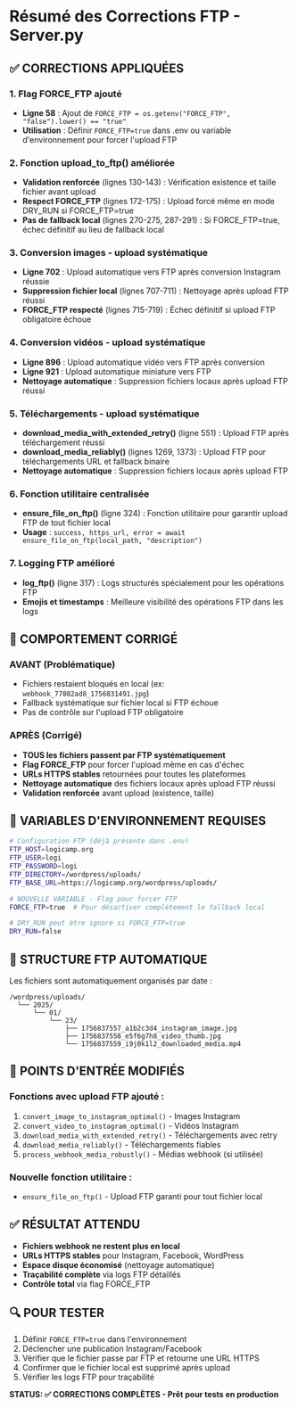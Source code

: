 # Résumé des Corrections FTP - Server.py

## ✅ CORRECTIONS APPLIQUÉES

### 1. **Flag FORCE_FTP ajouté**
- **Ligne 58** : Ajout de `FORCE_FTP = os.getenv("FORCE_FTP", "false").lower() == "true"`
- **Utilisation** : Définir `FORCE_FTP=true` dans .env ou variable d'environnement pour forcer l'upload FTP

### 2. **Fonction upload_to_ftp() améliorée**
- **Validation renforcée** (lignes 130-143) : Vérification existence et taille fichier avant upload
- **Respect FORCE_FTP** (lignes 172-175) : Upload forcé même en mode DRY_RUN si FORCE_FTP=true
- **Pas de fallback local** (lignes 270-275, 287-291) : Si FORCE_FTP=true, échec définitif au lieu de fallback local

### 3. **Conversion images - upload systématique**
- **Ligne 702** : Upload automatique vers FTP après conversion Instagram réussie
- **Suppression fichier local** (lignes 707-711) : Nettoyage après upload FTP réussi
- **FORCE_FTP respecté** (lignes 715-719) : Échec définitif si upload FTP obligatoire échoue

### 4. **Conversion vidéos - upload systématique**
- **Ligne 896** : Upload automatique vidéo vers FTP après conversion
- **Ligne 921** : Upload automatique miniature vers FTP
- **Nettoyage automatique** : Suppression fichiers locaux après upload FTP réussi

### 5. **Téléchargements - upload systématique**
- **download_media_with_extended_retry()** (ligne 551) : Upload FTP après téléchargement réussi
- **download_media_reliably()** (lignes 1269, 1373) : Upload FTP pour téléchargements URL et fallback binaire
- **Nettoyage automatique** : Suppression fichiers locaux après upload FTP

### 6. **Fonction utilitaire centralisée**
- **ensure_file_on_ftp()** (ligne 324) : Fonction utilitaire pour garantir upload FTP de tout fichier local
- **Usage** : `success, https_url, error = await ensure_file_on_ftp(local_path, "description")`

### 7. **Logging FTP amélioré**
- **log_ftp()** (ligne 317) : Logs structurés spécialement pour les opérations FTP
- **Emojis et timestamps** : Meilleure visibilité des opérations FTP dans les logs

## 🎯 COMPORTEMENT CORRIGÉ

### AVANT (Problématique)
- Fichiers restaient bloqués en local (ex: `webhook_77802ad8_1756831491.jpg`)
- Fallback systématique sur fichier local si FTP échoue
- Pas de contrôle sur l'upload FTP obligatoire

### APRÈS (Corrigé)
- **TOUS les fichiers passent par FTP systématiquement**
- **Flag FORCE_FTP** pour forcer l'upload même en cas d'échec
- **URLs HTTPS stables** retournées pour toutes les plateformes
- **Nettoyage automatique** des fichiers locaux après upload FTP réussi
- **Validation renforcée** avant upload (existence, taille)

## 🔧 VARIABLES D'ENVIRONNEMENT REQUISES

```bash
# Configuration FTP (déjà présente dans .env)
FTP_HOST=logicamp.org
FTP_USER=logi
FTP_PASSWORD=logi
FTP_DIRECTORY=/wordpress/uploads/
FTP_BASE_URL=https://logicamp.org/wordpress/uploads/

# NOUVELLE VARIABLE - Flag pour forcer FTP
FORCE_FTP=true  # Pour désactiver complètement le fallback local

# DRY_RUN peut être ignoré si FORCE_FTP=true
DRY_RUN=false
```

## 📂 STRUCTURE FTP AUTOMATIQUE

Les fichiers sont automatiquement organisés par date :
```
/wordpress/uploads/
  └── 2025/
      └── 01/
          └── 23/
              ├── 1756837557_a1b2c3d4_instagram_image.jpg
              ├── 1756837558_e5f6g7h8_video_thumb.jpg
              └── 1756837559_i9j0k1l2_downloaded_media.mp4
```

## 🚀 POINTS D'ENTRÉE MODIFIÉS

### Fonctions avec upload FTP ajouté :
1. `convert_image_to_instagram_optimal()` - Images Instagram
2. `convert_video_to_instagram_optimal()` - Vidéos Instagram  
3. `download_media_with_extended_retry()` - Téléchargements avec retry
4. `download_media_reliably()` - Téléchargements fiables
5. `process_webhook_media_robustly()` - Médias webhook (si utilisée)

### Nouvelle fonction utilitaire :
- `ensure_file_on_ftp()` - Upload FTP garanti pour tout fichier local

## ✅ RÉSULTAT ATTENDU

- **Fichiers webhook ne restent plus en local**
- **URLs HTTPS stables** pour Instagram, Facebook, WordPress
- **Espace disque économisé** (nettoyage automatique)
- **Traçabilité complète** via logs FTP détaillés
- **Contrôle total** via flag FORCE_FTP

## 🔍 POUR TESTER

1. Définir `FORCE_FTP=true` dans l'environnement
2. Déclencher une publication Instagram/Facebook
3. Vérifier que le fichier passe par FTP et retourne une URL HTTPS
4. Confirmer que le fichier local est supprimé après upload
5. Vérifier les logs FTP pour traçabilité

**STATUS: ✅ CORRECTIONS COMPLÈTES - Prêt pour tests en production**